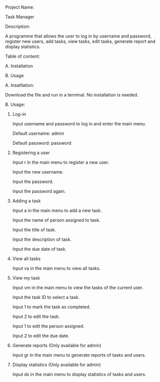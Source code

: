 Project Name: 

Task Manager



Description: 

A programme that allows the user to log in by username and password, register new users, add tasks, view tasks, edit tasks, generate report and display statistics.



Table of content:

  A. Installation

  B. Usage



A. Insatllation:

Download the file and run in a terminal. No installation is needed.



B. Usage:

1. Log-in
   
   Input username and password to log in and enter the main menu.
   
   Default username: admin
   
   Default password: password

	
2. Registering a user
   
   Input r in the main menu to register a new user.
   
   Input the new username.
   
   Input the password.
   
   Input the password again.
   

3. Adding a task
   
   Input a in the main menu to add a new task.
   
   Input the name of person assigned to task.
   
   Input the title of task.
   
   Input the description of task.
   
   Input the due date of task.
   

4. View all tasks
   
   Input va in the main menu to view all tasks.


5. View my task
    
   Input vm in the main menu to view the tasks of the current user.
   
   Input the task ID to select a task.
   
   Input 1 to mark the task as completed.
   
   Input 2 to edit the task.
   
     Input 1 to edit the person assigned.
   
     Input 2 to edit the due date.
   

6. Generate reports (Only available for admin)
    
   Input gr in the main menu to generate reports of tasks and users.

 

7. Display statistics (Only available for admin)
    
   Input ds in the main menu to display statistics of tasks and users.




